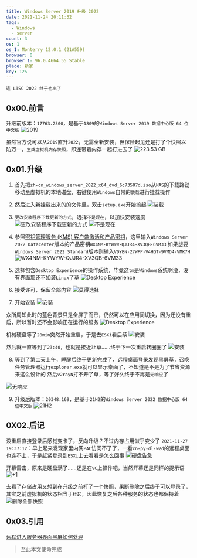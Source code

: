 ```yaml
---
title: Windows Server 2019 升级 2022
date: 2021-11-24 20:11:32
tags:
  - Windows
  - server
count: 3
os: 1
os_1: Monterry 12.0.1 (21A559)
browser: 0
browser_1: 96.0.4664.55 Stable
place: 新家
key: 125
---
```

    连 LTSC 2022 终于也出了
<!-- more -->
## 0x00.前言
升级前版本：`17763.2300`，是基于`1809`的`Windows Server 2019 数据中心版 64 位中文版`
![2019](https://i1.yuangezhizao.cn/macOS/20211124200537.png!webp)

虽然官方说可以从`2019`直升`2022`，无需全新安装，但保险起见还是打了个快照以防万一，`生成虚拟机内存快照`，即连带着内存一起打进去了
![223.53 GB](https://i1.yuangezhizao.cn/macOS/20211124201717.png!webp)

## 0x01.升级
1. 首先把`zh-cn_windows_server_2022_x64_dvd_6c73507d.iso`从`NAS`的下载路劲移动至虚拟机的本地磁盘，右键使用`Windows`自带的`装载`进行挂载操作
2. 然后进入新挂载出来的的文件里，双击`setup.exe`开始搞起
![装载](https://i1.yuangezhizao.cn/macOS/20211124200142.png!webp)

3. `更改安装程序下载更新的方式`，选择`不是现在`，以加快安装速度
![更改安装程序下载更新的方式](https://i1.yuangezhizao.cn/macOS/20211124200153.png!webp)
![不是现在](https://i1.yuangezhizao.cn/macOS/20211124200210.png!webp)

4. 参照[密钥管理服务 (KMS) 客户端激活和产品密钥](https://web.archive.org/web/20211125025910/https://docs.microsoft.com/zh-cn/windows-server/get-started/kms-client-activation-keys)，这里输入`Windows Server 2022 Datacenter`版本的产品密钥`WX4NM-KYWYW-QJJR4-XV3QB-6VM33`
如果想要`Windows Server 2022 Standard`版本则输入`VDYBN-27WPP-V4HQT-9VMD4-VMK7H`
![WX4NM-KYWYW-QJJR4-XV3QB-6VM33](https://i1.yuangezhizao.cn/macOS/20211124200322.png!webp)

5. 选择包含`Desktop Experience`的操作系统，毕竟这`tm`是`Windows`系统啊淦，没有界面那还不如装`Linux`了草
![Desktop Experience](https://i1.yuangezhizao.cn/macOS/20211124200338.png!webp)

6. 接受许可，保留全部内容
![莫得选择](https://i1.yuangezhizao.cn/macOS/20211124200349.png!webp)

7. 开始安装
![安装](https://i1.yuangezhizao.cn/macOS/20211124200655.png!webp)

众所周知此时的蓝色背景只是全屏了而已，仍然可以在应用间切换，因为还没有重启，所以暂时还不会影响正在运行的服务
![Desktop Experience](https://i1.yuangezhizao.cn/macOS/20211124202738.png!webp)

机械硬盘等了`20min`突然开始重启，于是去`ESXi`看后续
![安装](https://i1.yuangezhizao.cn/macOS/20211124205137.png!webp)

然后就一直等到了`23:40`，也就是接近`3h`草……终于下一次重启转圈圈了
![安装](https://i1.yuangezhizao.cn/macOS/20211124233946.png!webp)

8. 等到了第二天上午，睡醒后终于更新完成了，远程桌面登录发现黑屏草，召唤任务管理器运行`explorer.exe`就可以显示桌面了，不知道是不是为了节省资源来这么设计的
然后`v2rayN`打不开了草，等了好久终于不再是`无响应`了

![无响应](https://i1.yuangezhizao.cn/macOS/20211125104722.png!webp)

9. 升级后版本：`20348.169`，是基于`21H2`的`Windows Server 2022 数据中心版 64 位中文版`
![21H2](https://i1.yuangezhizao.cn/macOS/20211125105254.png!webp)

## 0X02.后记
~~没重启直接登录后感觉变卡了，反向升级？~~不过内存占用似乎变少了
`2021-11-27 19:37:12`：早上起来发现家里内网`PAC`访问不了了，一看`cn-py-dl-w2d`的远程桌面也连不上，于是赶紧登录到`ESXi`上去看看是怎么回事
![硬盘告急](https://i1.yuangezhizao.cn/macOS/20211127103416.png!webp)

开幕雷击，原来是硬盘满了……还是在`VC`上操作吧，当然开幕还是同样的提示语
![+1](https://i1.yuangezhizao.cn/macOS/20211127103945.png!webp)

去看了存储占用又想到在升级之前打了一个快照，果断删除之后终于可以登录了，其实之前虚拟机的状态相当于`挂起`，因此恢复之后各种服务的状态也都保持着
![删除全部快照](https://i1.yuangezhizao.cn/macOS/20211127103810.png!webp)


## 0x03.引用
[远程进入服务器界面黑屏如何处理](https://web.archive.org/web/20211125025713/https://social.technet.microsoft.com/Forums/msonline/fr-FR/8ac9305c-f89b-4843-88fd-1ed5c53fb0a4/36828312433682720837263812115322120300283875440657236312291420)

> 至此本文使命完成
